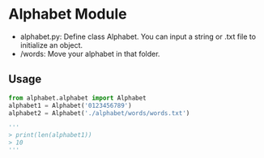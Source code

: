 # Alphabet  Module

- alphabet.py: Define class Alphabet. You can input a string or .txt file to initialize an object.
- /words: Move your alphabet in that folder.

## Usage

```python
from alphabet.alphabet import Alphabet
alphabet1 = Alphabet('0123456789')
alphabet2 = Alphabet('./alphabet/words/words.txt')

'''
> print(len(alphabet1))
> 10
'''
```



